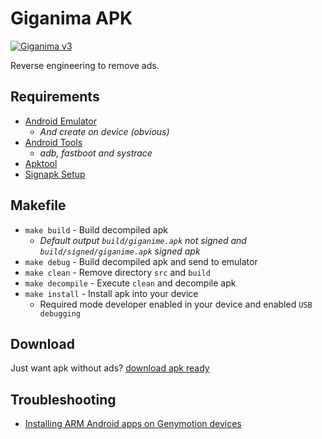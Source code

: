 # Giganima APK

[![Giganima v3](https://img.shields.io/badge/Giganima-v3-green.svg)](https://play.google.com/store/apps/details?id=br.com.giganoapp.gaganima)

Reverse engineering to remove ads.

## Requirements

* [Android Emulator](https://www.genymotion.com/)
  * _And create on device (obvious)_
* [Android Tools](http://tools.android.com/)
  * _adb, fastboot and systrace_
* [Apktool](https://ibotpeaches.github.io/Apktool/)
* [Signapk Setup](https://gist.github.com/Placidina/e362dacb8ce5623ab10a436f8c3e3bba)

## Makefile

* `make build` - Build decompiled apk
  * _Default output `build/giganime.apk` not signed and `build/signed/giganime.apk` signed apk_
* `make debug` - Build decompiled apk and send to emulator
* `make clean` - Remove directory `src` and `build`
* `make decompile` - Execute `clean` and decompile apk
* `make install` - Install apk into your device
  * Required mode developer enabled in your device and enabled `USB debugging`

## Download

Just want apk without ads? [download apk ready](https://github.com/Placidina/giganima/releases)

## Troubleshooting

* [Installing ARM Android apps on Genymotion devices](https://pentester.land/tips-n-tricks/2018/10/19/installing-arm-android-apps-on-genymotion-devices.html)
